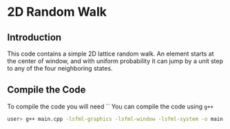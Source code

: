 # 2D Random Walk 

## Introduction 

This code contains a simple 2D lattice random walk. An element starts at the center of window, and with uniform probability it can jump by a unit step to any of the four neighboring states. 

## Compile the Code 
To compile the code you will need ``
You can compile the code using `g++` 
```bash 
user> g++ main.cpp -lsfml-graphics -lsfml-window -lsfml-system -o main.x 
```